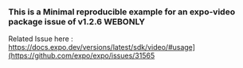 ### This is a Minimal reproducible example for an expo-video package issue of v1.2.6 WEBONLY
Related Issue here  : https://docs.expo.dev/versions/latest/sdk/video/#usage](https://github.com/expo/expo/issues/31565
